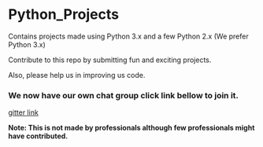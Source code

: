 # Python_Projects

Contains projects made using Python 3.x and a few Python 2.x (We prefer Python 3.x) 

Contribute to this repo by submitting fun and exciting projects.

Also, please help us in improving us code.

### We now have our own chat group click link bellow to join it.

[gitter link](https://gitter.im/Python_Projects/Lobby?utm_source=share-link&utm_medium=link&utm_campaign=share-link)


**Note: This is not made by professionals although few professionals might have contributed.**


